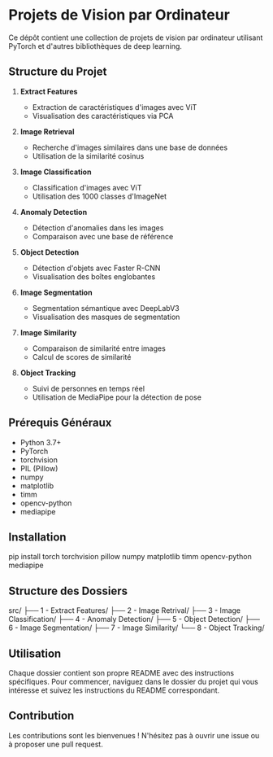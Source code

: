 # Projets de Vision par Ordinateur

Ce dépôt contient une collection de projets de vision par ordinateur utilisant PyTorch et d'autres bibliothèques de deep learning.

## Structure du Projet

1. **Extract Features**
   - Extraction de caractéristiques d'images avec ViT
   - Visualisation des caractéristiques via PCA

2. **Image Retrieval**
   - Recherche d'images similaires dans une base de données
   - Utilisation de la similarité cosinus

3. **Image Classification**
   - Classification d'images avec ViT
   - Utilisation des 1000 classes d'ImageNet

4. **Anomaly Detection**
   - Détection d'anomalies dans les images
   - Comparaison avec une base de référence

5. **Object Detection**
   - Détection d'objets avec Faster R-CNN
   - Visualisation des boîtes englobantes

6. **Image Segmentation**
   - Segmentation sémantique avec DeepLabV3
   - Visualisation des masques de segmentation

7. **Image Similarity**
   - Comparaison de similarité entre images
   - Calcul de scores de similarité

8. **Object Tracking**
   - Suivi de personnes en temps réel
   - Utilisation de MediaPipe pour la détection de pose

## Prérequis Généraux

- Python 3.7+
- PyTorch
- torchvision
- PIL (Pillow)
- numpy
- matplotlib
- timm
- opencv-python
- mediapipe

## Installation

pip install torch torchvision pillow numpy matplotlib timm opencv-python mediapipe

## Structure des Dossiers

src/
├── 1 - Extract Features/
├── 2 - Image Retrival/
├── 3 - Image Classification/
├── 4 - Anomaly Detection/
├── 5 - Object Detection/
├── 6 - Image Segmentation/
├── 7 - Image Similarity/
└── 8 - Object Tracking/

## Utilisation

Chaque dossier contient son propre README avec des instructions spécifiques. Pour commencer, naviguez dans le dossier du projet qui vous intéresse et suivez les instructions du README correspondant.

## Contribution

Les contributions sont les bienvenues ! N'hésitez pas à ouvrir une issue ou à proposer une pull request.